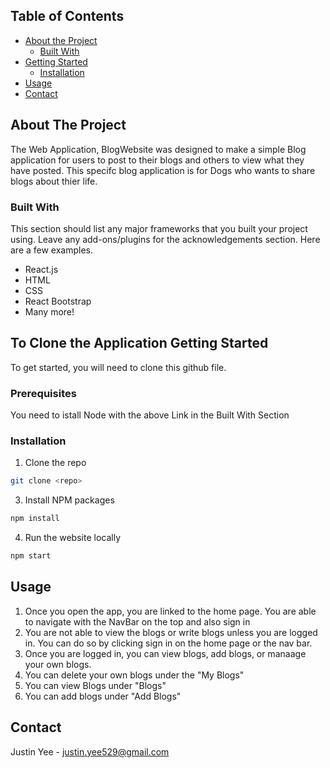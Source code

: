 ## Table of Contents

* [About the Project](#about-the-project)
  * [Built With](#built-with)
* [Getting Started](#getting-started)
  * [Installation](#installation)
* [Usage](#usage)
* [Contact](#contact)




<!-- ABOUT THE PROJECT -->
## About The Project

The Web Application, BlogWebsite was designed to make a simple Blog application for users to post to their blogs and others to view what they have posted.  This specifc blog application is for Dogs who wants to share blogs about thier life.   


### Built With
This section should list any major frameworks that you built your project using. Leave any add-ons/plugins for the acknowledgements section. Here are a few examples.
* React.js
* HTML
* CSS
* React Bootstrap
* Many more!

<!-- GETTING STARTED -->
## To Clone the Application Getting Started

To get started, you will need to clone this github file.

### Prerequisites

You need to istall Node with the above Link in the Built With Section


### Installation

1. Clone the repo
```sh
git clone <repo>
```
3. Install NPM packages
```sh
npm install
```

4. Run the website locally
```sh
npm start
```


<!-- USAGE EXAMPLES -->
## Usage

1.  Once you open the app, you are linked to the home page.  You are able to navigate with the NavBar on the top and also sign in
2.  You are not able to view the blogs or write blogs unless you are logged in.  You can do so by clicking sign in on the home page or the nav bar.
3.  Once you are logged in, you can view blogs, add blogs, or manaage your own blogs. 
4.  You can delete your own blogs under the "My Blogs"
5.  You can view Blogs under "Blogs"
6.  You can add blogs under "Add Blogs"


<!-- CONTACT -->
## Contact

Justin Yee - justin.yee529@gmail.com

